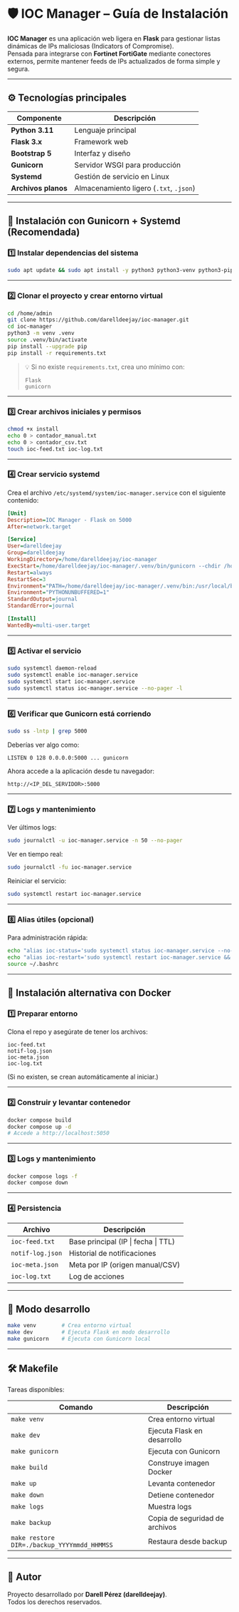 # 🛡️ IOC Manager – Guía de Instalación

**IOC Manager** es una aplicación web ligera en **Flask** para gestionar listas dinámicas de IPs maliciosas (Indicators of Compromise).  
Pensada para integrarse con **Fortinet FortiGate** mediante conectores externos, permite mantener feeds de IPs actualizados de forma simple y segura.

---

## ⚙️ Tecnologías principales

| Componente | Descripción |
|-------------|-------------|
| **Python 3.11** | Lenguaje principal |
| **Flask 3.x** | Framework web |
| **Bootstrap 5** | Interfaz y diseño |
| **Gunicorn** | Servidor WSGI para producción |
| **Systemd** | Gestión de servicio en Linux |
| **Archivos planos** | Almacenamiento ligero (`.txt`, `.json`) |

---

## 🚀 Instalación con Gunicorn + Systemd (Recomendada)

### 1️⃣ Instalar dependencias del sistema

```bash
sudo apt update && sudo apt install -y python3 python3-venv python3-pip gunicorn
```

---

### 2️⃣ Clonar el proyecto y crear entorno virtual

```bash
cd /home/admin
git clone https://github.com/darelldeejay/ioc-manager.git
cd ioc-manager
python3 -m venv .venv
source .venv/bin/activate
pip install --upgrade pip
pip install -r requirements.txt
```

> 💡 Si no existe `requirements.txt`, crea uno mínimo con:
> ```
> Flask
> gunicorn
> ```

---

### 3️⃣ Crear archivos iniciales y permisos

```bash
chmod +x install
echo 0 > contador_manual.txt
echo 0 > contador_csv.txt
touch ioc-feed.txt ioc-log.txt
```

---

### 4️⃣ Crear servicio systemd

Crea el archivo `/etc/systemd/system/ioc-manager.service` con el siguiente contenido:

```ini
[Unit]
Description=IOC Manager - Flask on 5000
After=network.target

[Service]
User=darelldeejay
Group=darelldeejay
WorkingDirectory=/home/darelldeejay/ioc-manager
ExecStart=/home/darelldeejay/ioc-manager/.venv/bin/gunicorn --chdir /home/darelldeejay/ioc-manager --config gunicorn_config.py app:app
Restart=always
RestartSec=3
Environment="PATH=/home/darelldeejay/ioc-manager/.venv/bin:/usr/local/bin:/usr/bin"
Environment="PYTHONUNBUFFERED=1"
StandardOutput=journal
StandardError=journal

[Install]
WantedBy=multi-user.target
```

---

### 5️⃣ Activar el servicio

```bash
sudo systemctl daemon-reload
sudo systemctl enable ioc-manager.service
sudo systemctl start ioc-manager.service
sudo systemctl status ioc-manager.service --no-pager -l
```

---

### 6️⃣ Verificar que Gunicorn está corriendo

```bash
sudo ss -lntp | grep 5000
```

Deberías ver algo como:

```
LISTEN 0 128 0.0.0.0:5000 ... gunicorn
```

Ahora accede a la aplicación desde tu navegador:
```
http://<IP_DEL_SERVIDOR>:5000
```

---

### 7️⃣ Logs y mantenimiento

Ver últimos logs:
```bash
sudo journalctl -u ioc-manager.service -n 50 --no-pager
```

Ver en tiempo real:
```bash
sudo journalctl -fu ioc-manager.service
```

Reiniciar el servicio:
```bash
sudo systemctl restart ioc-manager.service
```

---

### 8️⃣ Alias útiles (opcional)

Para administración rápida:
```bash
echo "alias ioc-status='sudo systemctl status ioc-manager.service --no-pager -l'" >> ~/.bashrc
echo "alias ioc-restart='sudo systemctl restart ioc-manager.service && sudo systemctl status ioc-manager.service --no-pager -l'" >> ~/.bashrc
source ~/.bashrc
```

---

## 🐳 Instalación alternativa con Docker

### 1️⃣ Preparar entorno

Clona el repo y asegúrate de tener los archivos:

```
ioc-feed.txt
notif-log.json
ioc-meta.json
ioc-log.txt
```

(Si no existen, se crean automáticamente al iniciar.)

---

### 2️⃣ Construir y levantar contenedor

```bash
docker compose build
docker compose up -d
# Accede a http://localhost:5050
```

---

### 3️⃣ Logs y mantenimiento

```bash
docker compose logs -f
docker compose down
```

---

### 4️⃣ Persistencia

| Archivo | Descripción |
|----------|--------------|
| `ioc-feed.txt` | Base principal (IP \| fecha \| TTL) |
| `notif-log.json` | Historial de notificaciones |
| `ioc-meta.json` | Meta por IP (origen manual/CSV) |
| `ioc-log.txt` | Log de acciones |

---

## 🔧 Modo desarrollo

```bash
make venv        # Crea entorno virtual
make dev         # Ejecuta Flask en modo desarrollo
make gunicorn    # Ejecuta con Gunicorn local
```

---

## 🛠️ Makefile

Tareas disponibles:

| Comando | Descripción |
|----------|-------------|
| `make venv` | Crea entorno virtual |
| `make dev` | Ejecuta Flask en desarrollo |
| `make gunicorn` | Ejecuta con Gunicorn |
| `make build` | Construye imagen Docker |
| `make up` | Levanta contenedor |
| `make down` | Detiene contenedor |
| `make logs` | Muestra logs |
| `make backup` | Copia de seguridad de archivos |
| `make restore DIR=./backup_YYYYmmdd_HHMMSS` | Restaura desde backup |

---

## 👤 Autor

Proyecto desarrollado por **Darell Pérez (darelldeejay)**.  
Todos los derechos reservados.
